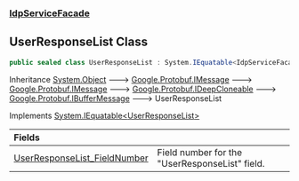 ### [IdpServiceFacade](../index.md 'IdpServiceFacade')

## UserResponseList Class

```csharp
public sealed class UserResponseList : System.IEquatable<IdpServiceFacade.UserResponseList>
```

Inheritance [System\.Object](https://learn.microsoft.com/en-us/dotnet/api/system.object 'System\.Object') &#129106; [Google\.Protobuf\.IMessage](https://learn.microsoft.com/en-us/dotnet/api/google.protobuf.imessage 'Google\.Protobuf\.IMessage') &#129106; [Google\.Protobuf\.IMessage](https://learn.microsoft.com/en-us/dotnet/api/google.protobuf.imessage 'Google\.Protobuf\.IMessage') &#129106; [Google\.Protobuf\.IDeepCloneable](https://learn.microsoft.com/en-us/dotnet/api/google.protobuf.ideepcloneable 'Google\.Protobuf\.IDeepCloneable') &#129106; [Google\.Protobuf\.IBufferMessage](https://learn.microsoft.com/en-us/dotnet/api/google.protobuf.ibuffermessage 'Google\.Protobuf\.IBufferMessage') &#129106; UserResponseList

Implements [System\.IEquatable&lt;](https://learn.microsoft.com/en-us/dotnet/api/system.iequatable-1 'System\.IEquatable\`1')[UserResponseList](index.md 'IdpServiceFacade\.UserResponseList')[&gt;](https://learn.microsoft.com/en-us/dotnet/api/system.iequatable-1 'System\.IEquatable\`1')

| Fields | |
| :--- | :--- |
| [UserResponseList\_FieldNumber](UserResponseList_FieldNumber.md 'IdpServiceFacade\.UserResponseList\.UserResponseList\_FieldNumber') | Field number for the "UserResponseList" field\. |
